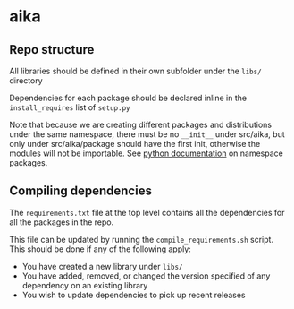 # aika

## Repo structure

All libraries should be defined in their own subfolder under the `libs/` directory

Dependencies for each package should be declared inline in the `install_requires` list
of `setup.py`

Note that because we are creating different packages and distributions under the same namespace,
there must be no `__init__` under src/aika, but only under src/aika/package should have the first init,
otherwise the modules will not be importable. See [python documentation](https://packaging.python.org/en/latest/guides/packaging-namespace-packages/) on namespace packages.

## Compiling dependencies

The `requirements.txt` file at the top level contains all the dependencies for all
the packages in the repo. 

This file can be updated by running the `compile_requirements.sh` script. This should be
done if any of the following apply:

- You have created a new library under `libs/`
- You have added, removed, or changed the version specified of any dependency on an existing library
- You wish to update dependencies to pick up recent releases
